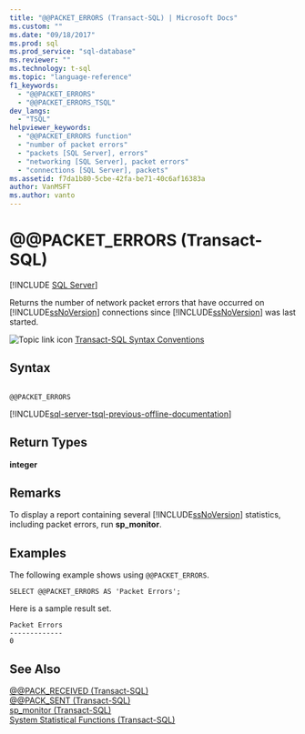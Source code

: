 ```yaml
---
title: "@@PACKET_ERRORS (Transact-SQL) | Microsoft Docs"
ms.custom: ""
ms.date: "09/18/2017"
ms.prod: sql
ms.prod_service: "sql-database"
ms.reviewer: ""
ms.technology: t-sql
ms.topic: "language-reference"
f1_keywords: 
  - "@@PACKET_ERRORS"
  - "@@PACKET_ERRORS_TSQL"
dev_langs: 
  - "TSQL"
helpviewer_keywords: 
  - "@@PACKET_ERRORS function"
  - "number of packet errors"
  - "packets [SQL Server], errors"
  - "networking [SQL Server], packet errors"
  - "connections [SQL Server], packets"
ms.assetid: f7da1b80-5cbe-42fa-be71-40c6af16383a
author: VanMSFT
ms.author: vanto
---
```

# &#x40;&#x40;PACKET_ERRORS (Transact-SQL)
[!INCLUDE [SQL Server](../../includes/applies-to-version/sqlserver.md)]

  Returns the number of network packet errors that have occurred on [!INCLUDE[ssNoVersion](../../includes/ssnoversion-md.md)] connections since [!INCLUDE[ssNoVersion](../../includes/ssnoversion-md.md)] was last started.  
  
 ![Topic link icon](../../database-engine/configure-windows/media/topic-link.gif "Topic link icon") [Transact-SQL Syntax Conventions](../../t-sql/language-elements/transact-sql-syntax-conventions-transact-sql.md)  
  
## Syntax  
  
```  
  
@@PACKET_ERRORS  
```  
  
[!INCLUDE[sql-server-tsql-previous-offline-documentation](../../includes/sql-server-tsql-previous-offline-documentation.md)]

## Return Types
 **integer**  
  
## Remarks  
 To display a report containing several [!INCLUDE[ssNoVersion](../../includes/ssnoversion-md.md)] statistics, including packet errors, run **sp_monitor**.  
  
## Examples  
 The following example shows using `@@PACKET_ERRORS`.  
  
```  
SELECT @@PACKET_ERRORS AS 'Packet Errors';  
```  
  
 Here is a sample result set.  
  
```  
Packet Errors  
-------------  
0  
```  
  
## See Also  
 [@@PACK_RECEIVED &#40;Transact-SQL&#41;](../../t-sql/functions/pack-received-transact-sql.md)   
 [@@PACK_SENT &#40;Transact-SQL&#41;](../../t-sql/functions/pack-sent-transact-sql.md)   
 [sp_monitor &#40;Transact-SQL&#41;](../../relational-databases/system-stored-procedures/sp-monitor-transact-sql.md)   
 [System Statistical Functions &#40;Transact-SQL&#41;](../../t-sql/functions/system-statistical-functions-transact-sql.md)  
  
  
